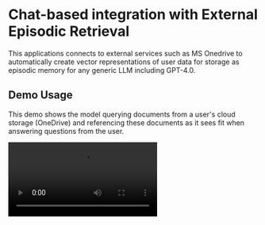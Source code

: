 # Chat-based integration with External Episodic Retrieval
This applications connects to external services such as MS Onedrive to automatically create vector representations of user data for storage as episodic memory for any generic LLM including GPT-4.0.


## Demo Usage
This demo shows the model querying documents from a user's cloud storage (OneDrive) and referencing these documents as it sees fit when answering questions from the user.

![ChairGPT Demo](https://github.com/shawnjacobsen/chairGPT/blob/main/Media/ChairGPT%20Demo.mp4)
